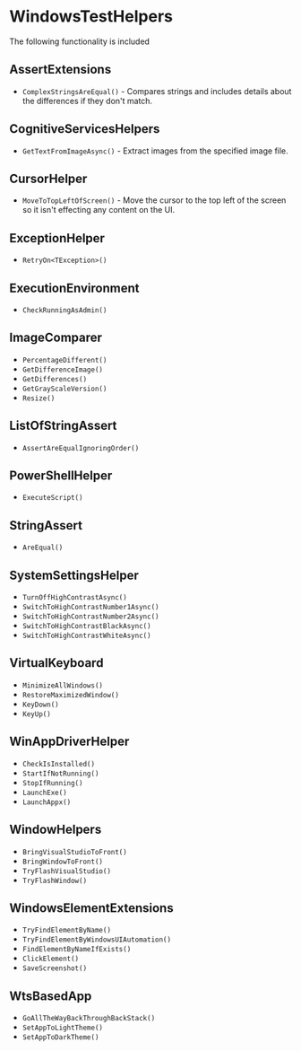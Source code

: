 # WindowsTestHelpers

The following functionality is included 

## AssertExtensions

* `ComplexStringsAreEqual()` - Compares strings and includes details about the differences if they don't match.

## CognitiveServicesHelpers

- `GetTextFromImageAsync()` - Extract images from the specified image file.

## CursorHelper

- `MoveToTopLeftOfScreen()` - Move the cursor to the top left of the screen so it isn't effecting any content on the UI.

## ExceptionHelper

- `RetryOn<TException>()`

## ExecutionEnvironment

- `CheckRunningAsAdmin()`

## ImageComparer

- `PercentageDifferent()`
- `GetDifferenceImage()`
- `GetDifferences()`
- `GetGrayScaleVersion()`
- `Resize()`

## ListOfStringAssert

- `AssertAreEqualIgnoringOrder()`

## PowerShellHelper

- `ExecuteScript()`

## StringAssert

- `AreEqual()`

## SystemSettingsHelper

- `TurnOffHighContrastAsync()`
- `SwitchToHighContrastNumber1Async()`
- `SwitchToHighContrastNumber2Async()`
- `SwitchToHighContrastBlackAsync()`
- `SwitchToHighContrastWhiteAsync()`

## VirtualKeyboard

- `MinimizeAllWindows()`
- `RestoreMaximizedWindow()`
- `KeyDown()`
- `KeyUp()`

## WinAppDriverHelper

- `CheckIsInstalled()`
- `StartIfNotRunning()`
- `StopIfRunning()`
- `LaunchExe()`
- `LaunchAppx()`

## WindowHelpers

- `BringVisualStudioToFront()`
- `BringWindowToFront()`
- `TryFlashVisualStudio()`
- `TryFlashWindow()`

## WindowsElementExtensions

- `TryFindElementByName()`
- `TryFindElementByWindowsUIAutomation()`
- `FindElementByNameIfExists()`
- `ClickElement()`
- `SaveScreenshot()`

## WtsBasedApp

- `GoAllTheWayBackThroughBackStack()`
- `SetAppToLightTheme()`
- `SetAppToDarkTheme()`
